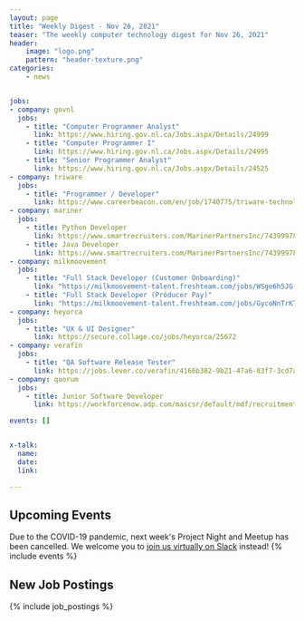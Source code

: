 ```yaml
---
layout: page
title: "Weekly Digest - Nov 26, 2021"
teaser: "The weekly computer technology digest for Nov 26, 2021"
header:
    image: "logo.png"
    pattern: "header-texture.png"
categories:
    - news


jobs:
- company: govnl
  jobs:
    - title: "Computer Programmer Analyst"
      link: https://www.hiring.gov.nl.ca/Jobs.aspx/Details/24999
    - title: "Computer Programmer I"
      link: https://www.hiring.gov.nl.ca/Jobs.aspx/Details/24995
    - title: "Senior Programmer Analyst"
      link: https://www.hiring.gov.nl.ca/Jobs.aspx/Details/24525
- company: triware
  jobs:
    - title: "Programmer / Developer"
      link: https://www.careerbeacon.com/en/job/1740775/triware-technologies-inc/programmer-developer/st-john-s
- company: mariner
  jobs:
    - title: Python Developer
      link: https://www.smartrecruiters.com/MarinerPartnersInc/743999788691490-python-developer
    - title: Java Developer
      link: https://www.smartrecruiters.com/MarinerPartnersInc/743999788689868-java-developer
- company: milkmoovement
  jobs:
    - title: "Full Stack Developer (Customer Onboarding)"
      link: "https://milkmoovement-talent.freshteam.com/jobs/WSge6h5JG-w7/full-stack-developer-customer-onboarding"
    - title: "Full Stack Developer (Producer Pay)"
      link: "https://milkmoovement-talent.freshteam.com/jobs/GycoNnTrKTGS/full-stack-developer-producer-pay"
- company: heyorca
  jobs:
    - title: "UX & UI Designer"
      link: https://secure.collage.co/jobs/heyorca/25672
- company: verafin
  jobs:
    - title: "QA Software Release Tester"
      link: https://jobs.lever.co/verafin/4166b382-9b21-47a6-83f7-3cd7a94b9704/
- company: quorum
  jobs:
    - title: Junior Software Developer
      link: https://workforcenow.adp.com/mascsr/default/mdf/recruitment/recruitment.html?cid=978f4299-eee2-4d9e-a9e2-51a1c0ba3aad&ccId=19000101_000001&jobId=399706&

events: []


x-talk:
  name:
  date:
  link:

---
```


## Upcoming Events
Due to the COVID-19 pandemic, next week's Project Night and Meetup has been cancelled. We welcome you to [join us virtually on Slack](https://join.slack.com/t/ctsnl/shared_invite/enQtNzE5Mzc1OTA3ODI2LTdhODg1ZTQ4YTMwNDRkYzI2OWZjOTZmYWZjNjA3N2QzMTRiZWEyNmI0MTRmYjNjMDFhZGUxNzlhY2I5YjEwMTk) instead!
{% include events %}

## New Job Postings
{% include job_postings %}
